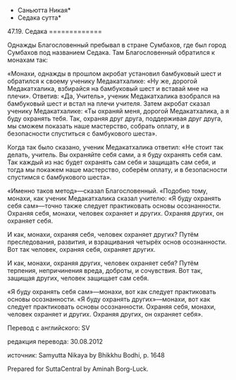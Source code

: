 * Саньютта Никая*
* Седака сутта*

47\.19\. Седака
\=\=\=\=\=\=\=\=\=\=\=\=\=

Однажды Благословенный пребывал в стране Сумбахов, где был город Сумбахов под названием Седака\. Там Благословенный обратился к монахам так:

«Монахи, однажды в прошлом акробат установил бамбуковый шест и обратился к своему ученику Медакатхалике: «Ну же, дорогой Медакатхалика, взбирайся на бамбуковый шест и вставай мне на плечи»\. Ответив: «Да, Учитель», ученик Медакатхалика взобрался на бамбуковый шест и встал на плечи учителя\. Затем акробат сказал ученику Медакатхалике: «Ты охраняй меня, дорогой Медакатхалика, а я буду охранять тебя\. Так, охраняя друг друга, поддерживая друг друга, мы сможем показать наше мастерство, собрать оплату, и в безопасности спуститься с бамбукового шеста»\.

Когда так было сказано, ученик Медакатхалика ответил: «Не стоит так делать, учитель\. Вы охраняйте себя сами, а я буду охранять себя сам\. Так каждый из нас будет охранять сам себя и защищать сам себя, и тогда мы покажем наше мастерство, соберём оплату, и в безопасности спустимся с бамбукового шеста»\.

«Именно таков метод»—сказал Благословенный\. «Подобно тому, монахи, как ученик Медакатхалика сказал учителю: «Я буду охранять себя сам»—точно также следует практиковать основы осознанности\. Охраняя себя, монахи, человек охраняет и других\. Охраняя других, он охраняет себя\.

И как, монахи, охраняя себя, человек охраняет других? Путём преследования, развития, и взращивания четырёх основ осознанности\. Вот так человек, охраняя себя, охраняет других\.

И как, монахи, охраняя других, человек охраняет себя? Путём терпения, непричинения вреда, доброты, и сочувствия\. Вот так, защищая других, человек защищает сам себя\.

«Я буду охранять себя сам»—монахи, вот как следует практиковать основы осознанности\. «Я буду охранять других»—монахи, вот как следует практиковать основы осознанности\. Охраняя себя, монахи, человек охраняет и других\. Охраняя других, он охраняет себя»\.

Перевод с английского: SV

редакция перевода: 30\.08\.2012

источник: Samyutta Nikaya by Bhikkhu Bodhi, p\. 1648

Prepared for SuttaCentral by Aminah Borg\-Luck\.